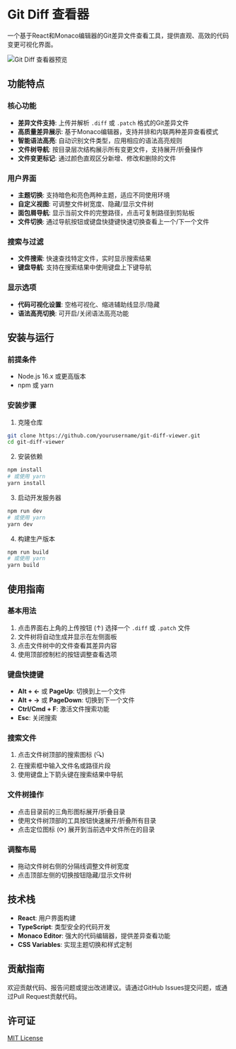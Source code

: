 # Git Diff 查看器

一个基于React和Monaco编辑器的Git差异文件查看工具，提供直观、高效的代码变更可视化界面。

![Git Diff 查看器预览](screenshot.png)

## 功能特点

### 核心功能
- **差异文件支持**: 上传并解析 `.diff` 或 `.patch` 格式的Git差异文件
- **高质量差异展示**: 基于Monaco编辑器，支持并排和内联两种差异查看模式
- **智能语法高亮**: 自动识别文件类型，应用相应的语法高亮规则
- **文件树导航**: 按目录层次结构展示所有变更文件，支持展开/折叠操作
- **文件变更标记**: 通过颜色直观区分新增、修改和删除的文件

### 用户界面
- **主题切换**: 支持暗色和亮色两种主题，适应不同使用环境
- **自定义视图**: 可调整文件树宽度、隐藏/显示文件树
- **面包屑导航**: 显示当前文件的完整路径，点击可复制路径到剪贴板
- **文件切换**: 通过导航按钮或键盘快捷键快速切换查看上一个/下一个文件

### 搜索与过滤
- **文件搜索**: 快速查找特定文件，实时显示搜索结果
- **键盘导航**: 支持在搜索结果中使用键盘上下键导航

### 显示选项
- **代码可视化设置**: 空格可视化、缩进辅助线显示/隐藏
- **语法高亮切换**: 可开启/关闭语法高亮功能

## 安装与运行

### 前提条件
- Node.js 16.x 或更高版本
- npm 或 yarn

### 安装步骤

1. 克隆仓库
```bash
git clone https://github.com/yourusername/git-diff-viewer.git
cd git-diff-viewer
```

2. 安装依赖
```bash
npm install
# 或使用 yarn
yarn install
```

3. 启动开发服务器
```bash
npm run dev
# 或使用 yarn
yarn dev
```

4. 构建生产版本
```bash
npm run build
# 或使用 yarn
yarn build
```

## 使用指南

### 基本用法
1. 点击界面右上角的上传按钮 (↑) 选择一个 `.diff` 或 `.patch` 文件
2. 文件树将自动生成并显示在左侧面板
3. 点击文件树中的文件查看其差异内容
4. 使用顶部控制栏的按钮调整查看选项

### 键盘快捷键
- **Alt + ←** 或 **PageUp**: 切换到上一个文件
- **Alt + →** 或 **PageDown**: 切换到下一个文件
- **Ctrl/Cmd + F**: 激活文件搜索功能
- **Esc**: 关闭搜索

### 搜索文件
1. 点击文件树顶部的搜索图标 (🔍)
2. 在搜索框中输入文件名或路径片段
3. 使用键盘上下箭头键在搜索结果中导航

### 文件树操作
- 点击目录前的三角形图标展开/折叠目录
- 使用文件树顶部的工具按钮快速展开/折叠所有目录
- 点击定位图标 (⟳) 展开到当前选中文件所在的目录

### 调整布局
- 拖动文件树右侧的分隔线调整文件树宽度
- 点击顶部左侧的切换按钮隐藏/显示文件树

## 技术栈
- **React**: 用户界面构建
- **TypeScript**: 类型安全的代码开发
- **Monaco Editor**: 强大的代码编辑器，提供差异查看功能
- **CSS Variables**: 实现主题切换和样式定制

## 贡献指南
欢迎贡献代码、报告问题或提出改进建议。请通过GitHub Issues提交问题，或通过Pull Request贡献代码。

## 许可证
[MIT License](LICENSE)
